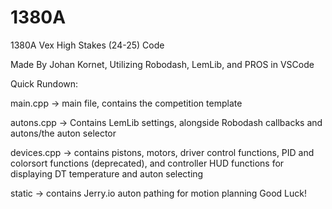 # 1380A
1380A Vex High Stakes (24-25)  Code

Made By Johan Kornet, Utilizing Robodash, LemLib, and PROS in VSCode

Quick Rundown:

main.cpp -> main file, contains the competition template

autons.cpp -> Contains LemLib settings, alongside Robodash callbacks and autons/the auton selector

devices.cpp -> contains pistons, motors, driver control functions, PID and colorsort functions (deprecated), and controller HUD functions for displaying DT temperature and auton selecting

static -> contains Jerry.io auton pathing for motion planning
Good Luck! 
